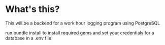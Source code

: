 # What's this?

This will be a backend for a work hour logging program using PostgreSQL

run bundle install to install required gems and set your credentials for a database in a .env file